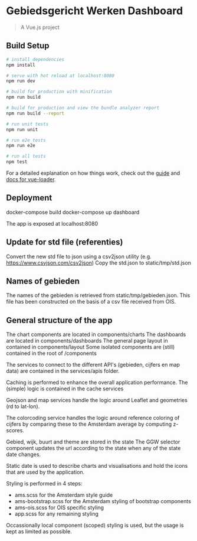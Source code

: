 # Gebiedsgericht Werken Dashboard

> A Vue.js project

## Build Setup

``` bash
# install dependencies
npm install

# serve with hot reload at localhost:8080
npm run dev

# build for production with minification
npm run build

# build for production and view the bundle analyzer report
npm run build --report

# run unit tests
npm run unit

# run e2e tests
npm run e2e

# run all tests
npm test
```


For a detailed explanation on how things work, check out the [guide](http://vuejs-templates.github.io/webpack/) and [docs for vue-loader](http://vuejs.github.io/vue-loader).

## Deployment

docker-compose build
docker-compose up dashboard

The app is exposed at localhost:8080

## Update for std file (referenties)

Convert the new std file to json using a csv2json utility (e.g. https://www.csvjson.com/csv2json)
Copy the std.json to static/tmp/std.json

## Names of gebieden

The names of the gebieden is retrieved from static/tmp/gebieden.json.
This file has been constructed on the basis of a csv file received from OIS.

## General structure of the app

The chart components are located in components/charts
The dashboards are located in components/dashboards
The general page layout in contained in components/layout
Some isolated components are (still) contained in the root of /components

The services to connect to the different API's (gebieden, cijfers en map data) are contained in the services/apis folder.

Caching is performed to enhance the overall application performance.
The (simple) logic is contained in the cache services

Geojson and map services handle the logic around Leaflet and geometries (rd to lat-lon).

The colorcoding service handles the logic around reference coloring of cijfers by comparing these to the Amsterdam average by computing z-scores.

Gebied, wijk, buurt and theme are stored in the state
The GGW selector component updates the url according to the state when any of the state date changes.

Static date is used to describe charts and visualisations and hold the icons that are used by the application.

Styling is performed in 4 steps:
- ams.scss for the Amsterdam style guide
- ams-bootstrap.scss for the Amsterdam styling of bootstrap components
- ams-ois.scss for OIS specific styling
- app.scss for any remaining styling

Occassionally local component (scoped) styling is used, but the usage is kept as limited as possible.
